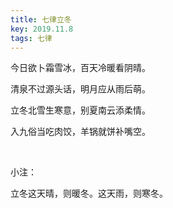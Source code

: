 ```yaml
---
title: 七律立冬
key: 2019.11.8
tags: 七律
---
```


今日欲卜霜雪冰，百天冷暖看阴晴。

清泉不过源头话，明月应从雨后萌。

立冬北雪生寒意，别夏南云添柔情。

入九俗当吃肉饺，羊锅就饼补嘴空。

</br>

小注：

立冬这天晴，则暖冬。这天雨，则寒冬。

</br>

